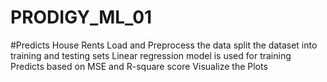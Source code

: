 # PRODIGY_ML_01
#Predicts House Rents
Load and Preprocess the data
split the dataset into training and testing sets
Linear regression model is used for training
Predicts based on MSE and R-square score
Visualize the Plots
